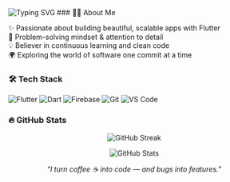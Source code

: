 <img src="https://readme-typing-svg.demolab.com?font=Fira+Code&weight=500&size=24&pause=1000&center=true&width=435&lines=Hi+there+%F0%9F%91%8B+I'm+Fatma!;Flutter+Developer+%7C+Problem+Solver;Code.+Learn.+Improve." alt="Typing SVG" />
### 👩‍💻 About Me

✨ Passionate about building beautiful, scalable apps with Flutter  
🧠 Problem-solving mindset & attention to detail  
💡 Believer in continuous learning and clean code  
🌍 Exploring the world of software one commit at a time  
### 🛠️ Tech Stack

![Flutter](https://img.shields.io/badge/Flutter-%2302569B.svg?style=for-the-badge&logo=Flutter&logoColor=white)
![Dart](https://img.shields.io/badge/Dart-%230175C2.svg?style=for-the-badge&logo=Dart&logoColor=white)
![Firebase](https://img.shields.io/badge/Firebase-%23FFCA28.svg?style=for-the-badge&logo=Firebase&logoColor=black)
![Git](https://img.shields.io/badge/Git-%23F05032.svg?style=for-the-badge&logo=git&logoColor=white)
![VS Code](https://img.shields.io/badge/VSCode-%23007ACC.svg?style=for-the-badge&logo=visual-studio-code&logoColor=white)
### 🔥 GitHub Stats

<p align="center">
  <img src="https://github-readme-streak-stats.herokuapp.com?user=yourusername&theme=react&date_format=M%20j%5B%2C%20Y%5D" alt="GitHub Streak"/>
</p>

<p align="center">
  <img src="https://github-readme-stats.vercel.app/api?username=yourusername&show_icons=true&theme=tokyonight&hide_title=true" alt="GitHub Stats"/>
</p>
<p align="center"><i>“I turn coffee ☕ into code — and bugs into features.”</i></p>
